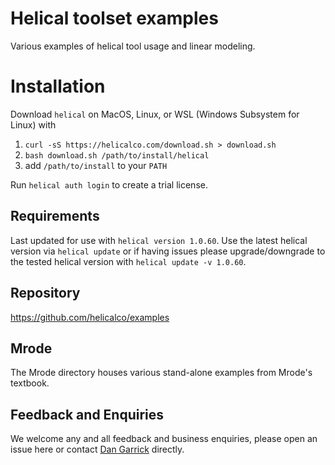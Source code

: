 # Helical toolset examples
Various examples of helical tool usage and linear modeling.

# Installation
Download `helical` on MacOS, Linux, or WSL (Windows Subsystem for Linux) with 

1. `curl -sS https://helicalco.com/download.sh > download.sh`
2. `bash download.sh /path/to/install/helical`
3. add `/path/to/install` to your `PATH`

Run `helical auth login` to create a trial license.

## Requirements
Last updated for use with `helical version 1.0.60`.
Use the latest helical version via `helical update` or if having issues please upgrade/downgrade to the tested helical version with `helical update -v 1.0.60`.

## Repository
https://github.com/helicalco/examples
## Mrode
The Mrode directory houses various stand-alone examples from Mrode's textbook.

## Feedback and Enquiries

We welcome any and all feedback and business enquiries, please open an issue here or contact [Dan Garrick](mailto:dan@helicalco.com) directly.
